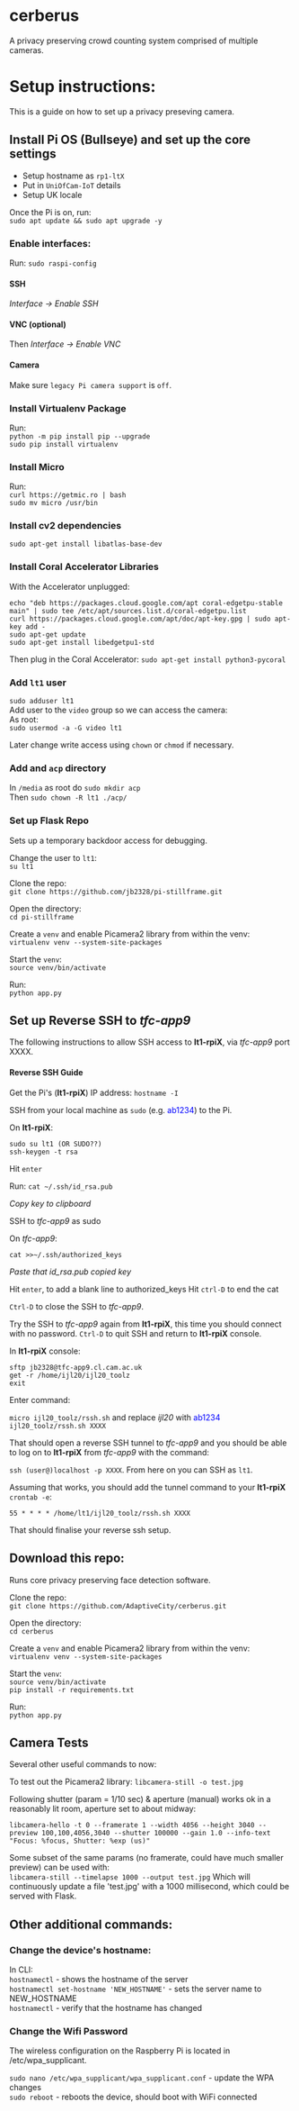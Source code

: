 # cerberus
A privacy preserving crowd counting system comprised of multiple cameras.

# Setup instructions:  

This is a guide  on how to set up a privacy preseving camera.

## Install Pi OS (Bullseye) and set up the core settings
- Setup hostname as `rp1-ltX`
- Put in `UniOfCam-IoT` details
- Setup UK locale

Once the Pi is on, run:  
`sudo apt update && sudo apt upgrade -y`  

### Enable interfaces:
Run: `sudo raspi-config` 
#### SSH
*Interface -> Enable SSH*
#### VNC (optional)
Then *Interface -> Enable VNC*
#### Camera
Make sure `legacy Pi camera support` is `off`.

### Install Virtualenv Package
Run:   
`python -m pip install pip --upgrade`   
`sudo pip install virtualenv`  

### Install Micro
Run:  
`curl https://getmic.ro | bash`  
`sudo mv micro /usr/bin`  

### Install cv2 dependencies
`sudo apt-get install libatlas-base-dev`  

### Install Coral Accelerator Libraries
With the Accelerator unplugged:
```
echo "deb https://packages.cloud.google.com/apt coral-edgetpu-stable main" | sudo tee /etc/apt/sources.list.d/coral-edgetpu.list
curl https://packages.cloud.google.com/apt/doc/apt-key.gpg | sudo apt-key add -
sudo apt-get update
sudo apt-get install libedgetpu1-std
```
Then plug in the Coral Accelerator:
`sudo apt-get install python3-pycoral`

### Add `lt1` user 

`sudo adduser lt1`  
Add user to the `video` group so we can access the camera:  
As root:  
`sudo usermod -a -G video lt1`  

Later change write access using `chown` or `chmod` if necessary.  

### Add and `acp` directory

In `/media` as root do `sudo mkdir acp`  
Then `sudo chown -R lt1 ./acp/`  

### Set up Flask Repo
Sets up a temporary backdoor access for debugging.

Change the user to `lt1`:  
`su lt1`  

Clone the repo:  
`git clone https://github.com/jb2328/pi-stillframe.git`  

Open the directory:    
`cd pi-stillframe`  

Create a `venv` and enable Picamera2 library from within the venv:    
`virtualenv venv --system-site-packages`  

Start the `venv`:  
`source venv/bin/activate`  

Run:   
`python app.py`

## Set up Reverse SSH to *tfc-app9*
The following instructions to allow SSH access to **lt1-rpiX**, via *tfc-app9* port XXXX.

#### Reverse SSH Guide


Get the Pi's (**lt1-rpiX**) IP address:
`hostname -I`  

SSH from your local machine as `sudo` (e.g. <span style="color:blue">ab1234</span>) to the Pi.

On **lt1-rpiX**:

```
sudo su lt1 (OR SUDO??)
ssh-keygen -t rsa
```

Hit `enter`

Run: 
`cat ~/.ssh/id_rsa.pub`


*Copy key to clipboard*

SSH to *tfc-app9* as sudo  

On *tfc-app9*:

`cat >>~/.ssh/authorized_keys`

*Paste that id_rsa.pub copied key*

Hit `enter`, to add a blank line to authorized_keys
Hit `ctrl-D` to end the cat

`Ctrl-D` to close the SSH to *tfc-app9*.

Try the SSH to *tfc-app9* again from **lt1-rpiX**, this time you should connect with no password. `Ctrl-D` to quit SSH and return to **lt1-rpiX** console.

In **lt1-rpiX** console:

`sftp jb2328@tfc-app9.cl.cam.ac.uk`  
`get -r /home/ijl20/ijl20_toolz`  
`exit`  

Enter command:

`micro ijl20_toolz/rssh.sh`  and replace *ijl20* with <span style="color:blue">ab1234</span>
`ijl20_toolz/rssh.sh XXXX`

That should open a reverse SSH tunnel to *tfc-app9* and you should be able to log on to **lt1-rpiX** from *tfc-app9* with the command:

 `ssh (user@)localhost -p XXXX`. From here on you can SSH as `lt1`.  

Assuming that works, you should add the tunnel command to your **lt1-rpiX** `crontab -e`:

`55 * * * * /home/lt1/ijl20_toolz/rssh.sh XXXX`

That should finalise your reverse ssh setup. 

## Download this repo:

Runs core privacy preserving face detection software.  

Clone the repo:  
`git clone https://github.com/AdaptiveCity/cerberus.git`  

Open the directory:    
`cd cerberus`  

Create a `venv` and enable Picamera2 library from within the venv:    
`virtualenv venv --system-site-packages`  

Start the `venv`:  
`source venv/bin/activate`  
`pip install -r requirements.txt`  

Run:   
`python app.py`

## Camera Tests
Several other useful commands to now:

To test out the Picamera2 library:
`libcamera-still -o test.jpg`

Following shutter (param = 1/10 sec) & aperture (manual) works ok in a reasonably lit room, aperture set to about midway:  

`libcamera-hello -t 0 --framerate 1 --width 4056 --height 3040 --preview 100,100,4056,3040 --shutter 100000 --gain 1.0 --info-text "Focus: %focus, Shutter: %exp (us)"`

Some subset of the same params (no framerate, could have much smaller preview) can be used with:  
`libcamera-still --timelapse 1000 --output test.jpg`
Which will continuously update a file 'test.jpg' with a 1000 millisecond, which could be served with Flask.  

## Other additional commands:  
### Change the device's hostname:
In CLI:  
`hostnamectl` - shows the hostname of the server  
`hostnamectl set-hostname 'NEW_HOSTNAME'` - sets the server name to NEW_HOSTNAME  
`hostnamectl` - verify that the hostname has changed  

### Change the Wifi Password  
The wireless configuration on the Raspberry Pi is located in /etc/wpa_supplicant. 

`sudo nano /etc/wpa_supplicant/wpa_supplicant.conf` - update the WPA changes  
`sudo reboot` - reboots the device, should boot with WiFi connected







